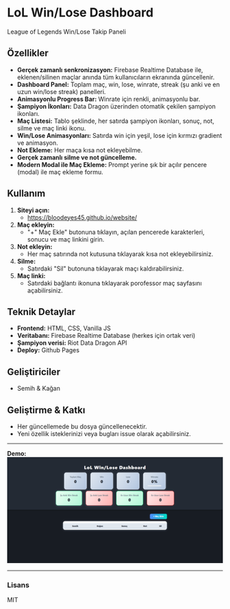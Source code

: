 # LoL Win/Lose Dashboard

League of Legends Win/Lose Takip Paneli

## Özellikler
- **Gerçek zamanlı senkronizasyon:** Firebase Realtime Database ile, eklenen/silinen maçlar anında tüm kullanıcıların ekranında güncellenir.
- **Dashboard Panel:** Toplam maç, win, lose, winrate, streak (şu anki ve en uzun win/lose streak) panelleri.
- **Animasyonlu Progress Bar:** Winrate için renkli, animasyonlu bar.
- **Şampiyon İkonları:** Data Dragon üzerinden otomatik çekilen şampiyon ikonları.
- **Maç Listesi:** Tablo şeklinde, her satırda şampiyon ikonları, sonuç, not, silme ve maç linki ikonu.
- **Win/Lose Animasyonları:** Satırda win için yeşil, lose için kırmızı gradient ve animasyon.
- **Not Ekleme:** Her maça kısa not ekleyebilme.
- **Gerçek zamanlı silme ve not güncelleme.**
- **Modern Modal ile Maç Ekleme:** Prompt yerine şık bir açılır pencere (modal) ile maç ekleme formu.

## Kullanım

1. **Siteyi açın:**
   - https://bloodeyes45.github.io/website/
2. **Maç ekleyin:**
   - "+" Maç Ekle" butonuna tıklayın, açılan pencerede karakterleri, sonucu ve maç linkini girin.
3. **Not ekleyin:**
   - Her maç satırında not kutusuna tıklayarak kısa not ekleyebilirsiniz.
4. **Silme:**
   - Satırdaki "Sil" butonuna tıklayarak maçı kaldırabilirsiniz.
5. **Maç linki:**
   - Satırdaki bağlantı ikonuna tıklayarak porofessor maç sayfasını açabilirsiniz.

## Teknik Detaylar
- **Frontend:** HTML, CSS, Vanilla JS
- **Veritabanı:** Firebase Realtime Database (herkes için ortak veri)
- **Şampiyon verisi:** Riot Data Dragon API
- **Deploy:** Github Pages

## Geliştiriciler
- Semih & Kağan 

## Geliştirme & Katkı
- Her güncellemede bu dosya güncellenecektir.
- Yeni özellik isteklerinizi veya bugları issue olarak açabilirsiniz.

---

**Demo:**
![dashboard örnek](docs/dashboard-demo.png)

---

### Lisans
MIT 
